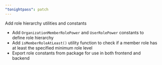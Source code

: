 ```yaml
---
"tonightpass": patch
---
```


Add role hierarchy utilities and constants

- Add `OrganizationMemberRolePower` and `UserRolePower` constants to define role hierarchy
- Add `isMemberRoleAtLeast()` utility function to check if a member role has at least the specified minimum role level
- Export role constants from package for use in both frontend and backend
